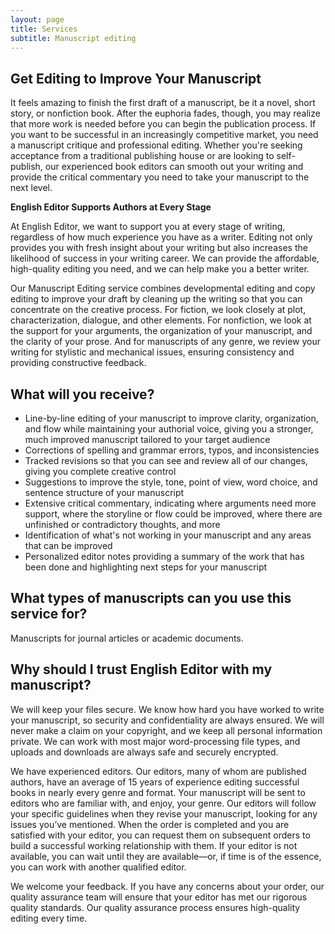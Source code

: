 ```yaml
---
layout: page
title: Services
subtitle: Manuscript editing
---
```

## Get Editing to Improve Your Manuscript 
It feels amazing to finish the first draft of a manuscript, be it a novel, short story, or nonfiction book. After the euphoria fades, though, you may realize that more work is needed before you can begin the publication process. If you want to be successful in an increasingly competitive market, you need a manuscript critique and professional editing. Whether you're seeking acceptance from a traditional publishing house or are looking to self-publish, our experienced book editors can smooth out your writing and provide the critical commentary you need to take your manuscript to the next level.

**English Editor Supports Authors at Every Stage**

At English Editor, we want to support you at every stage of writing, regardless of how much experience you have as a writer. Editing not only provides you with fresh insight about your writing but also increases the likelihood of success in your writing career. We can provide the affordable, high-quality editing you need, and we can help make you a better writer.

Our Manuscript Editing service combines developmental editing and copy editing to improve your draft by cleaning up the writing so that you can concentrate on the creative process. For fiction, we look closely at plot, characterization, dialogue, and other elements. For nonfiction, we look at the support for your arguments, the organization of your manuscript, and the clarity of your prose. And for manuscripts of any genre, we review your writing for stylistic and mechanical issues, ensuring consistency and providing constructive feedback.

## What will you receive? 
- Line-by-line editing of your manuscript to improve clarity, organization, and flow while maintaining your authorial voice, giving you a stronger, much improved manuscript tailored to your target audience 
- Corrections of spelling and grammar errors, typos, and inconsistencies
- Tracked revisions so that you can see and review all of our changes, giving you complete creative control
- Suggestions to improve the style, tone, point of view, word choice, and sentence structure of your manuscript
- Extensive critical commentary, indicating where arguments need more support, where the storyline or flow could be improved, where there are unfinished or contradictory thoughts, and more
- Identification of what's not working in your manuscript and any areas that can be improved
- Personalized editor notes providing a summary of the work that has been done and highlighting next steps for your manuscript

## What types of manuscripts can you use this service for?
Manuscripts for journal articles or academic documents.

## Why should I trust English Editor with my manuscript?
We will keep your files secure. We know how hard you have worked to write your manuscript, so security and confidentiality are always ensured. We will never make a claim on your copyright, and we keep all personal information private. We can work with most major word-processing file types, and uploads and downloads are always safe and securely encrypted.

We have experienced editors. Our editors, many of whom are published authors, have an average of 15 years of experience editing successful books in nearly every genre and format. Your manuscript will be sent to editors who are familiar with, and enjoy, your genre. Our editors will follow your specific guidelines when they revise your manuscript, looking for any issues you’ve mentioned. When the order is completed and you are satisfied with your editor, you can request them on subsequent orders to build a successful working relationship with them. If your editor is not available, you can wait until they are available—or, if time is of the essence, you can work with another qualified editor.

We welcome your feedback. If you have any concerns about your order, our quality assurance team will ensure that your editor has met our rigorous quality standards. Our quality assurance process ensures high-quality editing every time.

